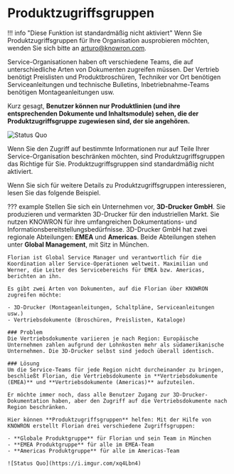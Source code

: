 # Produktzugriffsgruppen

!!! info "Diese Funktion ist standardmäßig nicht aktiviert"
    Wenn Sie Produktzugriffsgruppen für Ihre Organisation ausprobieren möchten, wenden Sie sich bitte an arturo@knowron.com.

Service-Organisationen haben oft verschiedene Teams, die auf unterschiedliche Arten von Dokumenten zugreifen müssen. Der Vertrieb benötigt Preislisten und Produktbroschüren, Techniker vor Ort benötigen Serviceanleitungen und technische Bulletins, Inbetriebnahme-Teams benötigen Montageanleitungen usw.

Kurz gesagt, **Benutzer können nur Produktlinien (und ihre entsprechenden Dokumente und Inhaltsmodule) sehen, die der Produktzugriffsgruppe zugewiesen sind, der sie angehören.**

![Status Quo](https://i.imgur.com/VnLylKq.png)

Wenn Sie den Zugriff auf bestimmte Informationen nur auf Teile Ihrer Service-Organisation beschränken möchten, sind Produktzugriffsgruppen das Richtige für Sie. Produktzugriffsgruppen sind standardmäßig nicht aktiviert.

Wenn Sie sich für weitere Details zu Produktzugriffsgruppen interessieren, lesen Sie das folgende Beispiel.

??? example
    Stellen Sie sich ein Unternehmen vor, **3D-Drucker GmbH**. Sie produzieren und vermarkten 3D-Drucker für den industriellen Markt. Sie nutzen KNOWRON für ihre umfangreichen Dokumentations- und Informationsbereitstellungsbedürfnisse. 3D-Drucker GmbH hat zwei regionale Abteilungen: **EMEA** und **Americas**. Beide Abteilungen stehen unter **Global Management**, mit Sitz in München.

    Florian ist Global Service Manager und verantwortlich für die Koordination aller Service-Operationen weltweit. Maximilian und Werner, die Leiter des Servicebereichs für EMEA bzw. Americas, berichten an ihn.

    Es gibt zwei Arten von Dokumenten, auf die Florian über KNOWRON zugreifen möchte:

    - 3D-Drucker (Montageanleitungen, Schaltpläne, Serviceanleitungen usw.)
    - Vertriebsdokumente (Broschüren, Preislisten, Kataloge)

    ### Problem
    Die Vertriebsdokumente variieren je nach Region: Europäische Unternehmen zahlen aufgrund der Lohnkosten mehr als südamerikanische Unternehmen. Die 3D-Drucker selbst sind jedoch überall identisch.

    ### Lösung
    Um die Service-Teams für jede Region nicht durcheinander zu bringen, beschließt Florian, die Vertriebsdokumente in **Vertriebsdokumente (EMEA)** und **Vertriebsdokumente (Americas)** aufzuteilen.

    Er möchte immer noch, dass alle Benutzer Zugang zur 3D-Drucker-Dokumentation haben, aber den Zugriff auf die Vertriebsdokumente nach Region beschränken.

    Hier können **Produktzugriffsgruppen** helfen: Mit der Hilfe von KNOWRON erstellt Florian drei verschiedene Zugriffsgruppen:

    - **Globale Produktgruppe** für Florian und sein Team in München
    - **EMEA Produktgruppe** für alle im EMEA-Team
    - **Americas Produktgruppe** für alle im Americas-Team

    ![Status Quo](https://i.imgur.com/xq4Lbn4)
